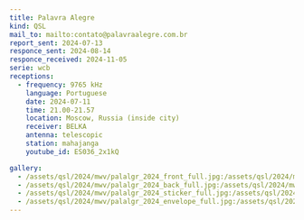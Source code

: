 ```yaml
---
title: Palavra Alegre
kind: QSL
mail_to: mailto:contato@palavraalegre.com.br
report_sent: 2024-07-13
responce_sent: 2024-08-14
responce_received: 2024-11-05
serie: wcb
receptions:
  - frequency: 9765 kHz
    language: Portuguese
    date: 2024-07-11
    time: 21.00-21.57
    location: Moscow, Russia (inside city)
    receiver: BELKA
    antenna: telescopic
    station: mahajanga
    youtube_id: ES036_2x1kQ

gallery:
  - /assets/qsl/2024/mwv/palalgr_2024_front_full.jpg:/assets/qsl/2024/mwv/palalgr_2024_front_small.jpg
  - /assets/qsl/2024/mwv/palalgr_2024_back_full.jpg:/assets/qsl/2024/mwv/palalgr_2024_back_small.jpg
  - /assets/qsl/2024/mwv/palalgr_2024_sticker_full.jpg:/assets/qsl/2024/mwv/palalgr_2024_sticker_small.jpg
  - /assets/qsl/2024/mwv/palalgr_2024_envelope_full.jpg:/assets/qsl/2024/mwv/palalgr_2024_envelope_small.jpg
---
```

